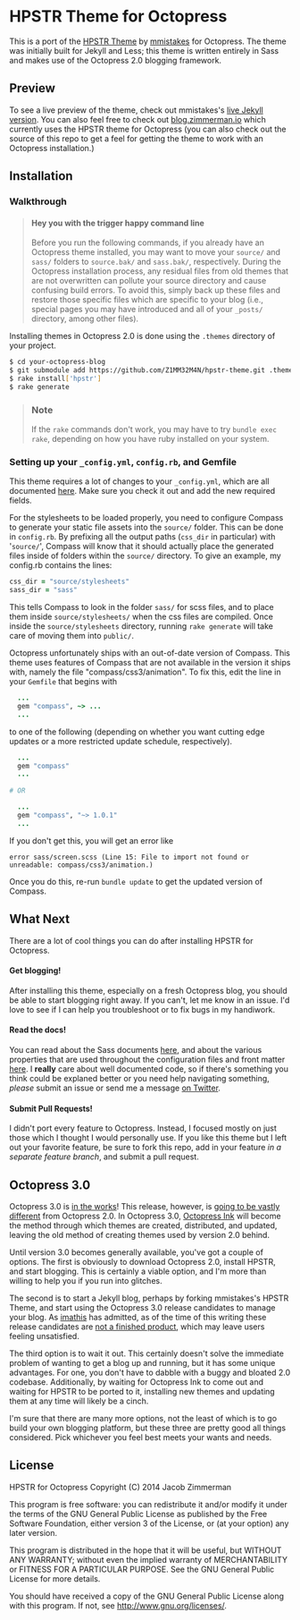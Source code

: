 # HPSTR Theme for Octopress
This is a port of the [HPSTR Theme][HPSTR] by [mmistakes][mmistakes] for Octopress. The theme was initially built for Jekyll and Less; this theme is written entirely in Sass and makes use of the Octopress 2.0 blogging framework.

## Preview
To see a live preview of the theme, check out mmistakes's [live Jekyll version][jekyll-preview]. You can also feel free to check out [blog.zimmerman.io][blog] which currently uses the HPSTR theme for Octopress (you can also check out the source of this repo to get a feel for getting the theme to work with an Octopress installation.) 

## Installation
### Walkthrough
> #### Hey you with the trigger happy command line
> Before you run the following commands, if you already have an Octopress theme installed, you may want to move your `source/` and `sass/` folders to `source.bak/` and `sass.bak/`, respectively. During the Octopress installation process, any residual files from old themes that are not overwritten can pollute your source directory and cause confusing build errors. To avoid this, simply back up these files and restore those specific files which are specific to your blog (i.e., special pages you may have introduced and all of your `_posts/` directory, among other files).

Installing themes in Octopress 2.0 is done using the `.themes` directory of your project.
```bash
$ cd your-octopress-blog
$ git submodule add https://github.com/Z1MM32M4N/hpstr-theme.git .themes/hpstr
$ rake install['hpstr']
$ rake generate
```
> ### Note
> If the `rake` commands don't work, you may have to try `bundle exec rake`, depending on how you have ruby installed on your system.

### Setting up your `_config.yml`, `config.rb`, and Gemfile
This theme requires a lot of changes to your `_config.yml`, which are all documented [here](Properties.md). Make sure you check it out and add the new required fields.

For the stylesheets to be loaded properly, you need to configure Compass to generate your static file assets into the `source/` folder. This can be done in `config.rb`. By prefixing all the output paths (`css_dir` in particular) with '`source/`', Compass will know that it should actually place the generated files inside of folders within the `source/` directory. To give an example, my config.rb contains the lines:

```ruby
css_dir = "source/stylesheets"
sass_dir = "sass"
```

This tells Compass to look in the folder `sass/` for scss files, and to place them inside `source/stylesheets/` when the css files are compiled. Once inside the `source/stylesheets` directory, running `rake generate` will take care of moving them into `public/`.

Octopress unfortunately ships with an out-of-date version of Compass. This theme uses features of Compass that are not available in the version it ships with, namely the file "compass/css3/animation". To fix this, edit the line in your `Gemfile` that begins with 

```ruby
  ...
  gem "compass", ~> ...
  ...
```

to one of the following (depending on whether you want cutting edge updates or a more restricted update schedule, respectively).

```ruby
  ...
  gem "compass"
  ...
  
# OR

  ...
  gem "compass", "~> 1.0.1"
  ...
```

If you don't get this, you will get an error like 

```
error sass/screen.scss (Line 15: File to import not found or unreadable: compass/css3/animation.)
```

Once you do this, re-run `bundle update` to get the updated version of Compass.

## What Next
There are a lot of cool things you can do after installing HPSTR for Octopress.

#### Get blogging!
After installing this theme, especially on a fresh Octopress blog, you should be able to start blogging right away. If you can't, let me know in an issue. I'd love to see if I can help you troubleshoot or to fix bugs in my handiwork.

#### Read the docs!
You can read about the Sass documents [here](sass/README.md), and about the various properties that are used throughout the configuration files and front matter [here](Properties.md). I __really__ care about well documented code, so if there's something you think could be explaned better or you need help navigating something, _please_ submit an issue or send me a message [on Twitter](https://www.twitter.com/Z1MM32M4N).

#### Submit Pull Requests!
I didn't port every feature to Octopress. Instead, I focused mostly on just those which I thought I would personally use. If you like this theme but I left out your favorite feature, be sure to fork this repo, add in your feature _in a separate feature branch_, and submit a pull request. 

## Octopress 3.0
Octopress 3.0 is [in the works][v3]! This release, however, is [going to be vastly different][migration] from Octopress 2.0. In Octopress 3.0, [Octopress Ink][ink] will become the method through which themes are created, distributed, and updated, leaving the old method of creating themes used by version 2.0 behind.

Until version 3.0 becomes generally available, you've got a couple of options. The first is obviously to download Octopress 2.0, install HPSTR, and start blogging. This is certainly a viable option, and I'm more than willing to help you if you run into glitches. 

The second is to start a Jekyll blog, perhaps by forking mmistakes's HPSTR Theme, and start using the Octopress 3.0 release candidates to manage your blog. As [imathis][imathis] has admitted, as of the time of this writing these release candidates are [not a finished product][migration], which may leave users feeling unsatisfied.

The third option is to wait it out. This certainly doesn't solve the immediate problem of wanting to get a blog up and running, but it has some unique advantages. For one, you don't have to dabble with a buggy and bloated 2.0 codebase. Additionally, by waiting for Octopress Ink to come out and waiting for HPSTR to be ported to it, installing new themes and updating them at any time will likely be a cinch.

I'm sure that there are many more options, not the least of which is to go build your own blogging platform, but these three are pretty good all things considered. Pick whichever you feel best meets your wants and needs.

[HPSTR]: https://github.com/mmistakes/hpstr-jekyll-theme
[mmistakes]: https://github.com/mmistakes/
[jekyll-preview]: http://mmistakes.github.io/hpstr-jekyll-theme/
[blog]: http://blog.zimmerman.io/
[v3]: https://github.com/octopress/octopress
[migration]: https://github.com/octopress/octopress/issues/30
[ink]: https://github.com/octopress/ink
[imathis]: https://github.com/imathis
[compass-animation]: https://github.com/ericam/compass-animation
[compass-issue]: https://github.com/imathis/octopress/issues/1570

## License
HPSTR for Octopress
Copyright (C) 2014  Jacob Zimmerman

This program is free software: you can redistribute it and/or modify
it under the terms of the GNU General Public License as published by
the Free Software Foundation, either version 3 of the License, or
(at your option) any later version.

This program is distributed in the hope that it will be useful,
but WITHOUT ANY WARRANTY; without even the implied warranty of
MERCHANTABILITY or FITNESS FOR A PARTICULAR PURPOSE.  See the
GNU General Public License for more details.

You should have received a copy of the GNU General Public License
along with this program.  If not, see <http://www.gnu.org/licenses/>.
